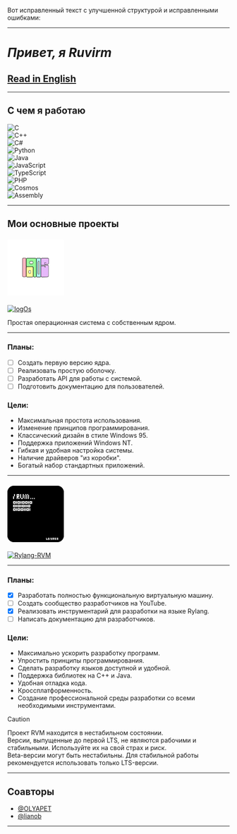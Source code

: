 Вот исправленный текст с улучшенной структурой и исправленными ошибками:

---

# _Привет, я Ruvirm_

## [Read in English](https://github.com/Ruvirm/Ruvirm/blob/main/README.md)

---

## **С чем я работаю**

![C](https://img.shields.io/badge/C-%2300599C.svg?style=flat&logo=c&logoColor=white)  
![C++](https://img.shields.io/badge/C++-%2300599C.svg?style=flat&logo=c%2B%2B&logoColor=white)  
![C#](https://img.shields.io/badge/C%23-%23239120.svg?style=flat&logo=c-sharp&logoColor=white)  
![Python](https://img.shields.io/badge/Python-%233776AB.svg?style=flat&logo=python&logoColor=white)  
![Java](https://img.shields.io/badge/Java-%23ED8B00.svg?style=flat&logo=java&logoColor=white)  
![JavaScript](https://img.shields.io/badge/JavaScript-%23F7DF1E.svg?style=flat&logo=javascript&logoColor=black)  
![TypeScript](https://img.shields.io/badge/TypeScript-%23007ACC.svg?style=flat&logo=typescript&logoColor=white)  
![PHP](https://img.shields.io/badge/PHP-%23777BB4.svg?style=flat&logo=php&logoColor=white)  
![Cosmos](https://img.shields.io/badge/Cosmos-%23478CFF.svg?style=flat&logo=dotnet&logoColor=white)  
![Assembly](https://img.shields.io/badge/Assembly-%23A8B9CC.svg?style=flat&logo=probot&logoColor=black)

---

## **Мои основные проекты**

### <img src="/icon/logOs.png" alt="icon" width="128">

[![logOs](https://img.shields.io/badge/SaturnOS-black?style=flat&logo=github&logoColor=white)](https://github.com/Ruvirm/logOs)

Простая операционная система с собственным ядром.

---

### **Планы:**
- [ ] Создать первую версию ядра.
- [ ] Реализовать простую оболочку.
- [ ] Разработать API для работы с системой.
- [ ] Подготовить документацию для пользователей.

### **Цели:**
- Максимальная простота использования.
- Изменение принципов программирования.
- Классический дизайн в стиле Windows 95.
- Поддержка приложений Windows NT.
- Гибкая и удобная настройка системы.
- Наличие драйверов "из коробки".
- Богатый набор стандартных приложений.

---

### ![иконка](/icon/icon128.png)

[![Rylang-RVM](https://img.shields.io/badge/Rylang--RVM-black?style=flat&logo=github&logoColor=white)](https://github.com/YaroslavPe1/Rylang-RVM)

---

### **Планы:**
- [X] Разработать полностью функциональную виртуальную машину.
- [ ] Создать сообщество разработчиков на YouTube.
- [X] Реализовать инструментарий для разработки на языке Rylang.
- [ ] Написать документацию для разработчиков.

### **Цели:**
- Максимально ускорить разработку программ.
- Упростить принципы программирования.
- Сделать разработку языков доступной и удобной.
- Поддержка библиотек на C++ и Java.
- Удобная отладка кода.
- Кроссплатформенность.
- Создание профессиональной среды разработки со всеми необходимыми инструментами.

> [!CAUTION]    
> Проект RVM находится в нестабильном состоянии.  
> Версии, выпущенные до первой LTS, не являются рабочими и стабильными. Используйте их на свой страх и риск.  
> Beta-версии могут быть нестабильны. Для стабильной работы рекомендуется использовать только LTS-версии.

---

## **Соавторы**

- [@OLYAPET](https://github.com/OLYAPET)  
- [@lianob](https://github.com/lianob)

---


